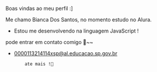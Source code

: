 Boas vindas ao meu perfil :] 

Me chamo Bianca Dos Santos,
no momento estudo no Alura.
- Estou me desenvolvendo na linguagem JavaScript !

pode entrar em contato comigo 📔~~ 
- 0000113214114xsp@al.educacao.sp.gov.br

          ate mais !💟
